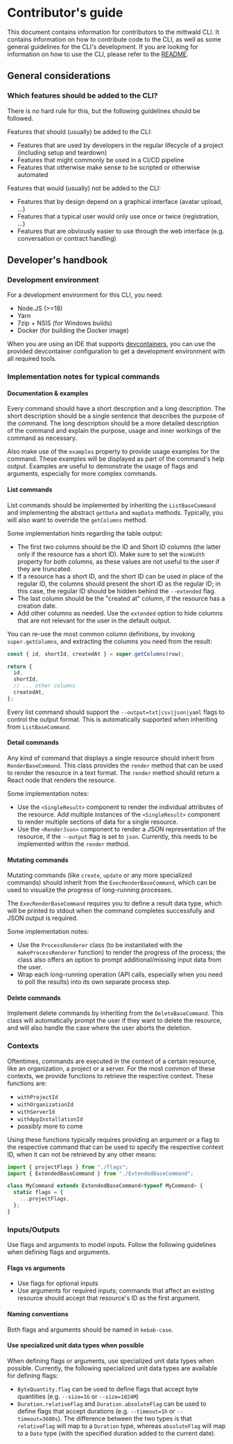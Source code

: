 # Contributor's guide

This document contains information for contributors to the mittwald CLI. It
contains information on how to contribute code to the CLI, as well as some
general guidelines for the CLI's development. If you are looking for information
on how to use the CLI, please refer to the [README](../README.md).

## General considerations

### Which features should be added to the CLI?

There is no hard rule for this, but the following guidelines should be followed.

Features that should (usually) be added to the CLI:

- Features that are used by developers in the regular lifecycle of a project
  (including setup and teardown)
- Features that might commonly be used in a CI/CD pipeline
- Features that otherwise make sense to be scripted or otherwise automated

Features that would (usually) not be added to the CLI:

- Features that by design depend on a graphical interface (avatar upload, ...)
- Features that a typical user would only use once or twice (registration, ...)
- Features that are obviously easier to use through the web interface (e.g.
  conversation or contract handling)

## Developer's handbook

### Development environment

For a development environment for this CLI, you need:

- Node.JS (>=18)
- Yarn
- 7zip + NSIS (for Windows builds)
- Docker (for building the Docker image)

When you are using an IDE that supports [devcontainers](https://containers.dev),
you can use the provided devcontainer configuration to get a development
environment with all required tools.

### Implementation notes for typical commands

#### Documentation & examples

Every command should have a short description and a long description. The short
description should be a single sentence that describes the purpose of the
command. The long description should be a more detailed description of the
command and explain the purpose, usage and inner workings of the command as
necessary.

Also make use of the `examples` property to provide usage examples for the
command. These examples will be displayed as part of the command's help output.
Examples are useful to demonstrate the usage of flags and arguments, especially
for more complex commands.

#### List commands

List commands should be implemented by inheriting the `ListBaseCommand` and
implementing the abstract `getData` and `mapData` methods. Typically, you will
also want to override the `getColumns` method.

Some implementation hints regarding the table output:

- The first two columns should be the ID and Short ID columns (the latter only
  if the resource has a short ID). Make sure to set the `minWidth` property for
  both columns, as these values are not useful to the user if they are
  truncated.
- If a resource has a short ID, and the short ID can be used in place of the
  regular ID, the columns should present the short ID as the regular ID; in this
  case, the regular ID should be hidden behind the `--extended` flag.
- The last column should be the "created at" column, if the resource has a
  creation date.
- Add other columns as needed. Use the `extended` option to hide columns that
  are not relevant for the user in the default output.

You can re-use the most common column definitions, by invoking
`super.getColumns`, and extracting the columns you need from the result:

```js
const { id, shortId, createdAt } = super.getColumns(row);

return {
  id,
  shortId,
  // ... other columns
  createdAt,
};
```

Every list command should support the `--output=txt|csv|json|yaml` flags to
control the output format. This is automatically supported when inheriting from
`ListBaseCommand`.

#### Detail commands

Any kind of command that displays a single resource should inherit from
`RenderBaseCommand`. This class provides the `render` method that can be used to
render the resource in a text format. The `render` method should return a React
node that renders the resource.

Some implementation notes:

- Use the `<SingleResult>` component to render the individual attributes of the
  resource. Add multiple instances of the `<SingleResult>` component to render
  multiple sections of data for a single resource.
- Use the `<RenderJson>` component to render a JSON representation of the
  resource, if the `--output` flag is set to `json`. Currently, this needs to be
  implemented within the `render` method.

#### Mutating commands

Mutating commands (like `create`, `update` or any more specialized commands)
should inherit from the `ExecRenderBaseCommand`, which can be used to visualize
the progress of long-running processes.

The `ExecRenderBaseCommand` requires you to define a result data type, which
will be printed to stdout when the command completes successfully and JSON
output is required.

Some implementation notes:

- Use the `ProcessRenderer` class (to be instantiated with the
  `makeProcessRenderer` function) to render the progress of the process; the
  class also offers an option to prompt additional/missing input data from the
  user.
- Wrap each long-running operation (API calls, especially when you need to poll
  the results) into its own separate process step.

#### Delete commands

Implement delete commands by inheriting from the `DeleteBaseCommand`. This class
will automatically prompt the user if they want to delete the resource, and will
also handle the case where the user aborts the deletion.

### Contexts

Oftentimes, commands are executed in the context of a certain resource, like an
organization, a project or a server. For the most common of these contexts, we
provide functions to retrieve the respective context. These functions are:

- `withProjectId`
- `withOrganizationId`
- `withServerId`
- `withAppInstallationId`
- possibly more to come

Using these functions typically requires providing an argument or a flag to the
respective command that can be used to specify the respective context ID, when
it can not be retrieved by any other means:

```ts
import { projectFlags } from "./flags";
import { ExtendedBaseCommand } from "./ExtendedBaseCommand";

class MyCommand extends ExtendedBaseCommand<typeof MyCommand> {
  static flags = {
    ...projectFlags,
  };
}
```

### Inputs/Outputs

Use flags and arguments to model inputs. Follow the following guidelines when
defining flags and arguments.

#### Flags vs arguments

- Use flags for optional inputs
- Use arguments for required inputs; commands that affect an existing resource
  should accept that resource's ID as the first argument.

#### Naming conventions

Both flags and arguments should be named in `kebab-case`.

#### Use specialized unit data types when possible

When defining flags or arguments, use specialized unit data types when possible.
Currently, the following specialized unit data types are available for defining
flags:

- `ByteQuantity.flag` can be used to define flags that accept byte quantities
  (e.g. `--size=1G` or `--size=1024M`)
- `Duration.relativeFlag` and `Duration.absoluteFlag` can be used to define
  flags that accept durations (e.g. `--timeout=1h` or `--timeout=3600s`). The
  difference between the two types is that `relativeFlag` will map to a
  `Duration` type, whereas `absoluteFlag` will map to a `Date` type (with the
  specified duration added to the current date).
